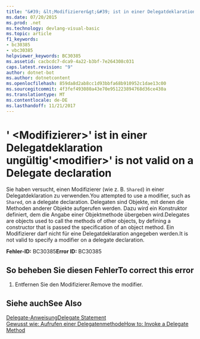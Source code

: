 ```yaml
---
title: "&#39; &lt;Modifizierer&gt;&#39; ist in einer Delegatdeklaration ungültig"
ms.date: 07/20/2015
ms.prod: .net
ms.technology: devlang-visual-basic
ms.topic: article
f1_keywords:
- bc30385
- vbc30385
helpviewer_keywords: BC30385
ms.assetid: cacbcdc7-dca9-4a22-b3bf-7e264308c031
caps.latest.revision: "9"
author: dotnet-bot
ms.author: dotnetcontent
ms.openlocfilehash: 859da8d2ab8cc1d93bbfa68b910952c1dae13c00
ms.sourcegitcommit: 4f3fef493080a43e70e951223894768d36ce430a
ms.translationtype: MT
ms.contentlocale: de-DE
ms.lasthandoff: 11/21/2017
---
```

# <a name="39ltmodifiergt39-is-not-valid-on-a-delegate-declaration"></a><span data-ttu-id="137eb-102">&#39; &lt;Modifizierer&gt;&#39; ist in einer Delegatdeklaration ungültig</span><span class="sxs-lookup"><span data-stu-id="137eb-102">&#39;&lt;modifier&gt;&#39; is not valid on a Delegate declaration</span></span>
<span data-ttu-id="137eb-103">Sie haben versucht, einen Modifizierer (wie z. B. `Shared`) in einer Delegatdeklaration zu verwenden.</span><span class="sxs-lookup"><span data-stu-id="137eb-103">You attempted to use a modifier, such as `Shared`, on a delegate declaration.</span></span> <span data-ttu-id="137eb-104">Delegaten sind Objekte, mit denen die Methoden anderer Objekte aufgerufen werden. Dazu wird ein Konstruktor definiert, dem die Angabe einer Objektmethode übergeben wird.</span><span class="sxs-lookup"><span data-stu-id="137eb-104">Delegates are objects used to call the methods of other objects, by defining a constructor that is passed the specification of an object method.</span></span> <span data-ttu-id="137eb-105">Ein Modifizierer darf nicht für eine Delegatdeklaration angegeben werden.</span><span class="sxs-lookup"><span data-stu-id="137eb-105">It is not valid to specify a modifier on a delegate declaration.</span></span>  
  
 <span data-ttu-id="137eb-106">**Fehler-ID:** BC30385</span><span class="sxs-lookup"><span data-stu-id="137eb-106">**Error ID:** BC30385</span></span>  
  
## <a name="to-correct-this-error"></a><span data-ttu-id="137eb-107">So beheben Sie diesen Fehler</span><span class="sxs-lookup"><span data-stu-id="137eb-107">To correct this error</span></span>  
  
1.  <span data-ttu-id="137eb-108">Entfernen Sie den Modifizierer.</span><span class="sxs-lookup"><span data-stu-id="137eb-108">Remove the modifier.</span></span>  
  
## <a name="see-also"></a><span data-ttu-id="137eb-109">Siehe auch</span><span class="sxs-lookup"><span data-stu-id="137eb-109">See Also</span></span>  
 [<span data-ttu-id="137eb-110">Delegate-Anweisung</span><span class="sxs-lookup"><span data-stu-id="137eb-110">Delegate Statement</span></span>](../../visual-basic/language-reference/statements/delegate-statement.md)  
 [<span data-ttu-id="137eb-111">Gewusst wie: Aufrufen einer Delegatenmethode</span><span class="sxs-lookup"><span data-stu-id="137eb-111">How to: Invoke a Delegate Method</span></span>](../../visual-basic/programming-guide/language-features/delegates/how-to-invoke-a-delegate-method.md)

